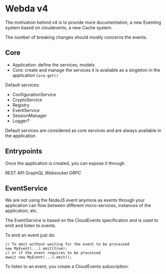 # Webda v4

The motivation behind v4 is to provide more documentation, a new Eventing system based on cloudevents, a new Cache system.

The number of breaking changes should mostly concerns the events.

## Core

- Application: define the services, models
- Core: create and manage the services it is available as a singleton in the application `Core.get()`

Default services:

- ConfigurationService
- CryptoService
- Registry
- EventService
- SessionManager
- Logger?

Default services are considered as core services and are always available in the application.

## Entrypoints

Once the application is created, you can expose it through

REST API
GraphQL
_Websocket_
_GRPC_

## EventService

We are not using the NodeJS event anymore as events through your application can flow between different micro-services, instances of the application, etc.

The EventService is based on the CloudEvents specification and is used to emit and listen to events.

To emit an event just do:

```
// To emit without waiting for the event to be processed
new MyEvent(...).emit(true);
// or if the event requires to be processed
await new MyEvent(...).emit();
```

To listen to an event, you create a CloudEvents subscription:

```

```
